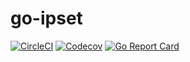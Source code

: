 go-ipset
========

[![CircleCI](https://circleci.com/gh/digineo/go-ipset.svg?style=shield)](https://circleci.com/gh/digineo/go-ipset)
[![Codecov](http://codecov.io/github/digineo/go-ipset/coverage.svg?branch=master)](http://codecov.io/github/digineo/go-ipset?branch=master)
[![Go Report Card](https://goreportcard.com/badge/github.com/digineo/go-ipset)](https://goreportcard.com/report/github.com/digineo/go-ipset)
